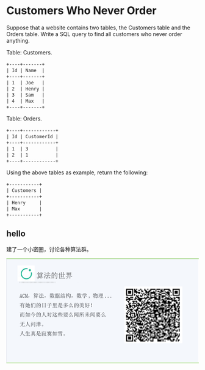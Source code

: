 # Customers Who Never Order 

Suppose that a website contains two tables, the Customers table and the Orders table. Write a SQL query to find all customers who never order anything.  

Table: Customers.  

```
+----+-------+
| Id | Name  |
+----+-------+
| 1  | Joe   |
| 2  | Henry |
| 3  | Sam   |
| 4  | Max   |
+----+-------+
```

Table: Orders.  

```
+----+------------+
| Id | CustomerId |
+----+------------+
| 1  | 3          |
| 2  | 1          |
+----+------------+
```

Using the above tables as example, return the following:  

```
+-----------+
| Customers |
+-----------+
| Henry     |
| Max       |
+-----------+
```

## hello

建了一个小密圈，讨论各种算法群。  

![小密圈](/images/suanfa_xiaomiquan.jpg)

